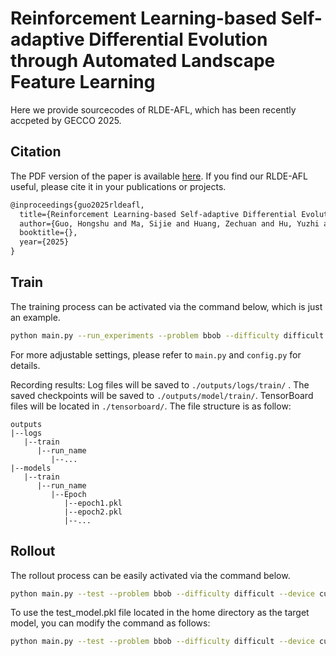 # Reinforcement Learning-based Self-adaptive Differential Evolution through Automated Landscape Feature Learning

Here we provide sourcecodes of RLDE-AFL, which has been recently accpeted by GECCO 2025.

## Citation

The PDF version of the paper is available [here](). If you find our RLDE-AFL useful, please cite it in your publications or projects.

```latex
@inproceedings{guo2025rldeafl,
  title={Reinforcement Learning-based Self-adaptive Differential Evolution through Automated Landscape Feature Learning},
  author={Guo, Hongshu and Ma, Sijie and Huang, Zechuan and Hu, Yuzhi and Ma, Zeyuan and Zhang, Xinglin and Gong, Yue-Jiao},
  booktitle={},
  year={2025}
}
```

<!-- ## Requirements
You can install all of dependencies of RLDE-AFL via the command below.
```bash
pip install -r requirements.txt
``` -->

## Train
The training process can be activated via the command below, which is just an example.
```bash
python main.py --run_experiments --problem bbob --difficulty difficult --device cuda --max_epoch 24 --pop_size 100 --max_fes 20000 --crossover_op binomial exponential MDE_pBX --reward_ratio 1 --seed 7 --trainset_seed 13 --testset_seed 1024 --rollout_interval 10  --fe_train --run_name test_run
```
For more adjustable settings, please refer to `main.py` and `config.py` for details.

Recording results: Log files will be saved to `./outputs/logs/train/` . The saved checkpoints will be saved to `./outputs/model/train/`. TensorBoard files will be located in `./tensorboard/`. The file structure is as follow:
```
outputs
|--logs
   |--train
      |--run_name
         |--...
|--models
   |--train
      |--run_name
         |--Epoch
            |--epoch1.pkl
            |--epoch2.pkl
            |--...
```

## Rollout
The rollout process can be easily activated via the command below.
```bash
python main.py --test --problem bbob --difficulty difficult --device cuda --max_epoch 100 --pop_size 100 --max_fes 2000 --crossover_op binomial exponential MDE_pBX --reward_ratio 1 --seed 7 --trainset_seed 13 --testset_seed 1024 --rollout_interval 10  --fe_train --run_name test_run --agent_load_dir [The checkpoint saving directory] --agent_model [The purpose model name]; 
```
To use the test_model.pkl file located in the home directory as the target model, you can modify the command as follows:
```bash
python main.py --test --problem bbob --difficulty difficult --device cuda --max_epoch 100 --pop_size 100 --max_fes 2000 --crossover_op binomial exponential MDE_pBX --reward_ratio 1 --seed 7 --trainset_seed 13 --testset_seed 1024 --rollout_interval 10  --fe_train --run_name test_run --agent_load_dir ./ --agent_model test_model
```